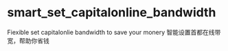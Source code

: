 # smart_set_capitalonline_bandwidth
Fiexible set capitalonlie bandwidth to save your monery 智能设置首都在线带宽，帮助你省钱
